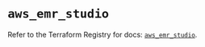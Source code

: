 # `aws_emr_studio`

Refer to the Terraform Registry for docs: [`aws_emr_studio`](https://registry.terraform.io/providers/hashicorp/aws/6.9.0/docs/resources/emr_studio).
